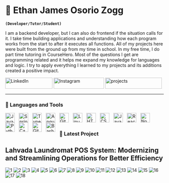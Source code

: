 # 🦈 Ethan James Osorio Zogg

**`(Developer/Tutor/Student)`**

I am a backend developer, but I can also do frontend if the situation calls for it. I take time building applications and understanding how each program works from the start to after it executes all functions. All of my projects here were built from the ground up from my time in school. In my free time, I do part time tutoring in CourseHero. Most of the questions I get are programming related and it helps me expand my knowledge for languages and logic. I try to apply everything I learned to my projects and its additions created a positive impact.



   <p align="left">
      <a href="https://www.linkedin.com/in/ethan-james-zogg-936325203/">
         <img alt="LinkedIn" title="Connect with me in LinkedIn" src="https://custom-icon-badges.demolab.com/badge/Linkedin-blue?style=plastic&logo=icons8-linkedin11111" style="width: 150px; height: 35px;"/></a> 
      <a href="https://www.instagram.com/zgg.ej?igsh=c2UwcXpmZWx1NHFw&utm_source=qr">
         <img alt="Instagram" title="Follow me on Instagram" src="https://custom-icon-badges.demolab.com/badge/Instagram-pink?style=plastic&logo=icons8-instagram (1)" style="width: 160px; height: 35px;"/></a> 
      <a href="https://github.com/weebeejeebees?tab=repositories">
         <img alt="projects" title="see my repositories" src="https://custom-icon-badges.demolab.com/badge/Contributions-yellow?style=plastic&logo=icons8-folder" style="width: 180px; height: 35px;"/></a>


---

### 🧰 Languages and Tools

<img align="left" alt="Java" width="30px" style="padding-right:10px;" src="https://cdn.jsdelivr.net/gh/devicons/devicon/icons/java/java-original.svg"/>
<img align="left" alt="Spring" width="30px" style="padding-right:10px;" src="https://cdn.jsdelivr.net/gh/devicons/devicon@latest/icons/amazonwebservices/amazonwebservices-original-wordmark.svg" />
<img align="left" alt="TypeScript" width="30px" style="padding-right:10px;" src="https://cdn.jsdelivr.net/gh/devicons/devicon@latest/icons/androidstudio/androidstudio-original.svg" />
<img align="left" alt="Angular" width="30px" style="padding-right:10px;" src="https://cdn.jsdelivr.net/gh/devicons/devicon@latest/icons/microsoftsqlserver/microsoftsqlserver-original.svg" />
<img align="left" alt="Git" width="30px" style="padding-right:10px;" src="https://cdn.jsdelivr.net/gh/devicons/devicon/icons/git/git-original.svg" />
<img align="left" alt="Linux" width="30px" style="padding-right:10px;" src="https://cdn.jsdelivr.net/gh/devicons/devicon@latest/icons/csharp/csharp-original.svg" />
<img align="left" alt="HTML" width="30px" style="padding-right:10px;" src="https://cdn.jsdelivr.net/gh/devicons/devicon/icons/html5/html5-plain.svg" />
<img align="left" alt="CSS" width="30px" style="padding-right:10px;" src="https://cdn.jsdelivr.net/gh/devicons/devicon/icons/css3/css3-plain.svg" />
<img align="left" alt="JavaScript" width="30px" style="padding-right:10px;" src="https://cdn.jsdelivr.net/gh/devicons/devicon/icons/javascript/javascript-plain.svg" />
<img align="left" alt="React" width="30px" style="padding-right:10px;" src="https://cdn.jsdelivr.net/gh/devicons/devicon@latest/icons/wordpress/wordpress-plain.svg" />
<img align="left" alt="NodeJS" width="30px" style="padding-right:10px;" src="https://cdn.jsdelivr.net/gh/devicons/devicon/icons/nodejs/nodejs-original.svg" />
<img align="left" alt="Python" width="30px" style="padding-right:10px;" src="https://cdn.jsdelivr.net/gh/devicons/devicon/icons/python/python-plain.svg" />
<img align="left" alt="C++" width="30px" style="padding-right:10px;" src="https://cdn.jsdelivr.net/gh/devicons/devicon/icons/cplusplus/cplusplus-line.svg" />
<img align="left" alt="GitHub" width="30px" style="padding-right:10px;" src="https://cdn.jsdelivr.net/gh/devicons/devicon/icons/github/github-original.svg" />
<img align="left" alt="Bash" width="30px" style="padding-right:10px;" src="https://cdn.jsdelivr.net/gh/devicons/devicon/icons/bash/bash-original.svg" />
<br />

#
### 🚧 Latest Project

## Lahvada Laundromat POS System: Modernizing and Streamlining Operations for Better Efficiency

![1](https://github.com/user-attachments/assets/f80ebff7-7c68-4915-9397-165b084901ee)
![2](https://github.com/user-attachments/assets/ae5f8c2f-9999-4ec5-83d5-0c24c7c81608)
![3](https://github.com/user-attachments/assets/e9e81e21-e6d6-4ff5-93e6-073fe8075c1c)
![4](https://github.com/user-attachments/assets/d2dd8a0c-0549-4fa8-a08f-97e2aac4e4c3)
![5](https://github.com/user-attachments/assets/cd7f2ade-ab55-4c8c-a1af-272d1fd346a6)
![6](https://github.com/user-attachments/assets/e93670d3-c8d4-4bf9-9873-4bed893f3947)
![7](https://github.com/user-attachments/assets/9be88749-9ac6-41dd-8c65-15159b9e556b)
![8](https://github.com/user-attachments/assets/5069c68e-0dac-437e-b728-005861d85756)
![9](https://github.com/user-attachments/assets/d0cb30bb-32a0-40f7-a284-f35eda26c725)
![10](https://github.com/user-attachments/assets/ea62bd23-b2d9-4898-91fe-8e4983166dc5)
![11](https://github.com/user-attachments/assets/062d3c80-a534-40c3-9947-b198c5e2a99d)
![12](https://github.com/user-attachments/assets/dcd1a592-1e7c-4794-88d1-0a90b7665962)
![13](https://github.com/user-attachments/assets/0bca0a56-c0f2-4098-8a04-02f229d2f7a6)
![14](https://github.com/user-attachments/assets/0c35e73a-203e-4c7b-9897-492ecff6b1f8)
![15](https://github.com/user-attachments/assets/057b826a-36a5-41c0-8687-bb89144e1bb5)
![16](https://github.com/user-attachments/assets/4e9597c6-16e2-4f4a-92d0-f4e5e43c1d4d)
![17](https://github.com/user-attachments/assets/a179d709-2ed6-43ad-ad04-3b568bfb6513)
![18](https://github.com/user-attachments/assets/3a1c5c50-93a5-4759-b985-cf60cd243546)
